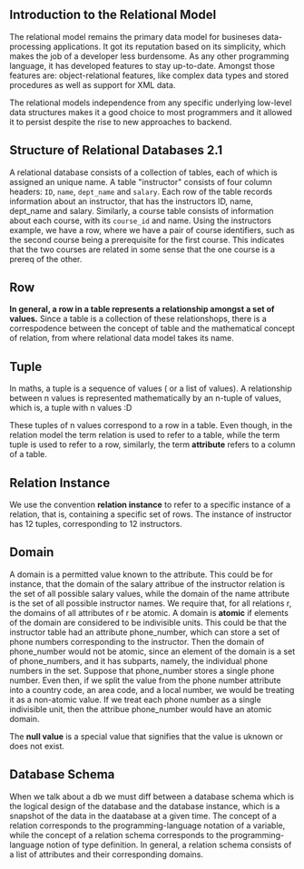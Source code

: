 ## Introduction to the Relational Model

The relational model remains the primary data model for busineses data-processing applications. It got its reputation based on its simplicity, which makes the job of a developer less burdensome. As any other programming language, it has developed features to stay up-to-date. Amongst those features are: object-relational features, like complex data types and stored procedures as well as support for XML data. 

The relational models independence from any specific underlying low-level data structures makes it a good choice to most programmers and it allowed it to persist despite the rise to new approaches to backend.

## Structure of Relational Databases 2.1

A relational database consists of a collection of tables, each of which is assigned an unique name. A table "instructor" consists of four column headers: `ID`, `name`, `dept_name` and `salary`. Each row of the table records information about an instructor, that has the instructors ID, name, dept_name and salary. Similarly, a course table consists of information about each course, with its `course_id` and name. Using the instructors example, we have a row, where we have a pair of course identifiers, such as the second course being a prerequisite for the first course. This indicates that the two courses are related in some sense that the one course is a prereq of the other.

## Row

**In general, a row in a table represents a relationship amongst a set of values.** Since a table is a collection of these relationshops, there is a correspodence between the concept 
of table and the mathematical concept of relation, from where relational data model takes its name.

## Tuple

In maths, a tuple is a sequence of values ( or a list of values). A relationship between n values is represented mathematically by an n-tuple of values, which is, a tuple with n values :D

These tuples of n values correspond to a row in a table. Even though, in the relation model the term relation is used to refer to a table, while the term tuple is used to refer to a row, similarly, the term **attribute** refers to a column of a table.

## Relation Instance

We use the convention **relation instance** to refer to a specific instance of a relation, that is, containing a specific set of rows. The instance of instructor has 12 tuples, corresponding to 12 instructors. 

## Domain

A domain is a permitted value known to the attribute. This could be for instance, that the domain of the salary attribue of the instructor relation is the set of all possible salary values, while the domain of the name attribute is the set of all possible instructor names. We require that, for all relations r, the domains of all attributes of r be atomic. A domain is **atomic** if elements of the domain are considered to be indivisible units. This could be that the instructor table had an attribute phone_number, which can store a set of phone numbers corresponding to the instructor. Then the domain of phone_number would not be atomic, since an element of the domain is a set of phone_numbers, and it has subparts, namely, the individual phone numbers in the set. Suppose that phone_number stores a single phone number. Even then, if we split the value from the phone number attribute into a country code, an area code, and a local number, we would be treating it as a non-atomic value. If we treat each phone number as a single indivisible unit, then the attribue phone_number would have an atomic domain.

The **null value** is a special value that signifies that the value is uknown or does not exist.

## Database Schema


When we talk about a db we must diff between a database schema which is the logical design of the database and the database instance, which is a snapshot of the data in the daatabase at a given time. The concept of a relation corresponds to the programming-language notation of a variable, while the concept of a relation schema corresponds to the programming-language notion of type definition. In general, a relation schema consists of a list of attributes and their corresponding domains.
